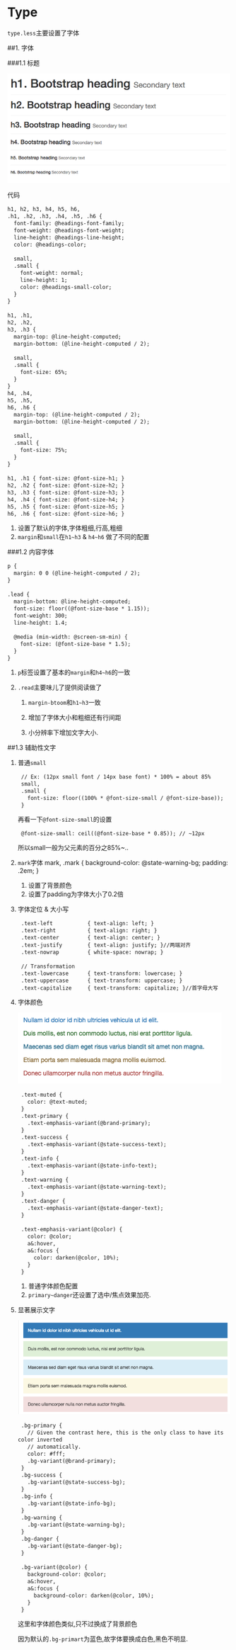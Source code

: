 # Type

`type.less`主要设置了字体

##1. 字体

###1.1 标题

![标题效果](QQ20151221-0.png)

代码

    h1, h2, h3, h4, h5, h6,
    .h1, .h2, .h3, .h4, .h5, .h6 {
      font-family: @headings-font-family;
      font-weight: @headings-font-weight;
      line-height: @headings-line-height;
      color: @headings-color;
    
      small,
      .small {
        font-weight: normal;
        line-height: 1;
        color: @headings-small-color;
      }
    }
    
    h1, .h1,
    h2, .h2,
    h3, .h3 {
      margin-top: @line-height-computed;
      margin-bottom: (@line-height-computed / 2);
    
      small,
      .small {
        font-size: 65%;
      }
    }
    h4, .h4,
    h5, .h5,
    h6, .h6 {
      margin-top: (@line-height-computed / 2);
      margin-bottom: (@line-height-computed / 2);
    
      small,
      .small {
        font-size: 75%;
      }
    }
    
    h1, .h1 { font-size: @font-size-h1; }
    h2, .h2 { font-size: @font-size-h2; }
    h3, .h3 { font-size: @font-size-h3; }
    h4, .h4 { font-size: @font-size-h4; }
    h5, .h5 { font-size: @font-size-h5; }
    h6, .h6 { font-size: @font-size-h6; }

1. 设置了默认的字体,字体粗细,行高,粗细
2. `margin`和`small`在`h1~h3` & `h4~h6` 做了不同的配置

###1.2 内容字体

    p {
      margin: 0 0 (@line-height-computed / 2);
    }
    
    .lead {
      margin-bottom: @line-height-computed;
      font-size: floor((@font-size-base * 1.15));
      font-weight: 300;
      line-height: 1.4;
    
      @media (min-width: @screen-sm-min) {
        font-size: (@font-size-base * 1.5);
      }
    }
    
1. `p`标签设置了基本的`margin`和`h4~h6`的一致
2. `.read`主要味儿了提供阅读做了

    1. `margin-btoom`和`h1~h3`一致
    
    2. 增加了字体大小和粗细还有行间距

    3. 小分辨率下增加文字大小.
    
##1.3 辅助性文字

1. 普通`small`
    
        // Ex: (12px small font / 14px base font) * 100% = about 85%
        small,
        .small {
          font-size: floor((100% * @font-size-small / @font-size-base));
        }

    再看一下`@font-size-small`的设置

        @font-size-small: ceil((@font-size-base * 0.85)); // ~12px

    所以small一般为父元素的百分之85%~..

2. `mark`字体
        mark,
        .mark {
          background-color: @state-warning-bg;
          padding: .2em;
        }
    
    1. 设置了背景颜色
    2. 设置了padding为字体大小了0.2倍

3. 字体定位 & 大小写

        .text-left           { text-align: left; }
        .text-right          { text-align: right; }
        .text-center         { text-align: center; }
        .text-justify        { text-align: justify; }//两端对齐
        .text-nowrap         { white-space: nowrap; }
        
        // Transformation
        .text-lowercase      { text-transform: lowercase; }
        .text-uppercase      { text-transform: uppercase; }
        .text-capitalize     { text-transform: capitalize; }//首字母大写

4. 字体颜色

    ![字体颜色](QQ20151221-1.png)

        .text-muted {
          color: @text-muted;
        }
        .text-primary {
          .text-emphasis-variant(@brand-primary);
        }
        .text-success {
          .text-emphasis-variant(@state-success-text);
        }
        .text-info {
          .text-emphasis-variant(@state-info-text);
        }
        .text-warning {
          .text-emphasis-variant(@state-warning-text);
        }
        .text-danger {
          .text-emphasis-variant(@state-danger-text);
        }
        
        .text-emphasis-variant(@color) {
          color: @color;
          a&:hover,
          a&:focus {
            color: darken(@color, 10%);
          }
        }

    1. 普通字体颜色配置
    2. `primary~danger`还设置了选中/焦点效果加亮.
    
      
5. 显著展示文字

    ![显著文字](QQ20151221-4.png)
    
        .bg-primary {
          // Given the contrast here, this is the only class to have its color inverted
          // automatically.
          color: #fff;
          .bg-variant(@brand-primary);
        }
        .bg-success {
          .bg-variant(@state-success-bg);
        }
        .bg-info {
          .bg-variant(@state-info-bg);
        }
        .bg-warning {
          .bg-variant(@state-warning-bg);
        }
        .bg-danger {
          .bg-variant(@state-danger-bg);
        }
        
        .bg-variant(@color) {
          background-color: @color;
          a&:hover,
          a&:focus {
            background-color: darken(@color, 10%);
          }
        }
    
    这里和字体颜色类似,只不过换成了背景颜色
    
    因为默认的`.bg-primart`为蓝色,故字体要换成白色,黑色不明显.   



    
    
    







